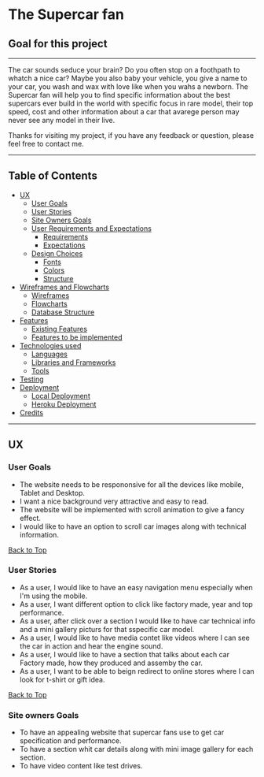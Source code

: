 # The Supercar fan 


## **Goal for this project**
___
The car sounds seduce your brain? Do you often stop on a foothpath to whatch a nice car? Maybe you also baby your vehicle, you give a name to your car, you wash and wax with love like when you wahs a newborn. 
The Supercar fan will help you to find specific information about the best supercars ever build in the world with  specific focus in rare model, their top speed, cost and other information about a car that avarege person may never see any model in their live.

Thanks for visiting my project, if you have any feedback or question, please feel free to contact me.
___

<a></a>

## Table of Contents
* [UX](#ux)
    * [User Goals](#user-goals)
    * [User Stories](#user-stories)
    * [Site Owners Goals](#site-owners-goals)
    * [User Requirements and Expectations](#user-requirements-and-expectations)
        * [Requirements](#requirements)
        * [Expectations](#expectations)
    * [Design Choices](#design-choices)
        * [Fonts](#fonts)
        * [Colors](#colors)
        * [Structure](#structure)
* [Wireframes and Flowcharts](#wireframes-and-flowcharts)
    * [Wireframes](#wireframes)
    * [Flowcharts](#flowcharts)
    * [Database Structure](#database-structure)
* [Features](#features)
    * [Existing Features](#existing-features)
    * [Features to be implemented](#features-to-be-implemented)
* [Technologies used](#technologies-used)
    * [Languages](#languages)
    * [Libraries and Frameworks](#libraries-and-frameworks)
    * [Tools](#tools)
* [Testing](#testing)
* [Deployment](#deployment)
    * [Local Deployment](#local-deployment)
    * [Heroku Deployment](#heroku-deployment)
* [Credits](#credits)
--- 

<a name="ux"></a>

## **UX**

<a></a>

### **User Goals**
* The website needs to be respononsive for all the devices like mobile, Tablet and Desktop.
* I want a nice background very attractive and easy to read.
* The website will be implemented with scroll animation to give a fancy effect.
* I would like to have an option to scroll car images along with technical information.

[Back to Top](#table-of-contents)

<a></a>

### **User Stories**

* As a user, I would like to have an easy navigation menu especially when I'm using the mobile.
* As a user, I want different option to click like factory made, year and top performance.
* As a user, after click over a section I would like to have car technical info and a mini gallery picturs for that sspecific car model.
* As a user, I would like to have media contet like videos where I can see the car in action and hear the engine sound.
* As a user, I would like to have a section that talks about each car Factory made, how they produced and assemby the car.
* As a user, I want to be able to beign redirect to online stores where I can look for t-shirt or gift idea.

[Back to Top](#table-of-contents)

<a></a>

### **Site owners Goals**
* To have an appealing website that supercar fans use to get car specification and performance.
* To have a section whit car details along with mini image gallery for each section.
* To have video content like test drives.
